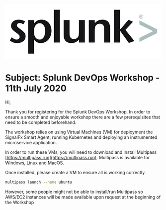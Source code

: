 ![Splunk Logo](docs/images/splunk-logo.png)

# Subject: Splunk DevOps Workshop - 11th July 2020

Hi,

Thank you for registering for the Splunk DevOps Workshop. In order to ensure a smooth and enjoyable workshop there are a few prerequisites that need to be completed beforehand.

The workshop relies on using Virtual Machines (VM) for deployment the SignalFx Smart Agent, running Kubernetes and deploying an instrumented microservice application.

In order to run these VMs, you will need to download and install Multipass [https://multipass.run](https://mutlipass.run). Multipass is available for Windows, Linux and MacOS.

Once installed, please create a VM to ensure all is working correctly.

```bash
multipass launch --name ubuntu
```

However, some people might not be able to install/run Multipass so AWS/EC2 instances will be made available upon request at the beginning of the Workshop
